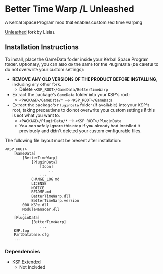 # Better Time Warp /L Unleashed

A Kerbal Space Program mod that enables customised time warping

[Unleashed](https://ksp.lisias.net/add-ons-unleashed/) fork by Lisias.


## Installation Instructions

To install, place the GameData folder inside your Kerbal Space Program folder. Optionally, you can also do the same for the PluginData (be careful to do not overwrite your custom settings):

* **REMOVE ANY OLD VERSIONS OF THE PRODUCT BEFORE INSTALLING**, including any other fork:
	+ Delete `<KSP_ROOT>/GameData/BetterTimeWarp`
* Extract the package's `GameData` folder into your KSP's root:
	+ `<PACKAGE>/GameData/*` --> `<KSP_ROOT>/GameData`
* Extract the package's `PluginData` folder (if available) into your KSP's root, taking precautions to do not overwrite your custom settings if this is not what you want to.
	+ `<PACKAGE>/PluginData/*` --> `<KSP_ROOT>/PluginData`
	+ You can safely ignore this step if you already had installed it previously and didn't deleted your custom configurable files.

The following file layout must be present after installation:

```
<KSP_ROOT>
	[GameData]
		[BetterTimeWarp]
			[PluginData]
				[Icon]
					...
				...
			CHANGE_LOG.md
			LICENSE
			NOTICE
			README.md
			BetterTimeWarp.dll
			BetterTimeWarp.version
		000_KSPe.dll
		ModuleManager.dll
		...
	[PluginData]
			[BetterTimeWarp]
				...
	KSP.log
	PartDatabase.cfg
	...
```


### Dependencies

* [KSP Extended](https://github.com/net-lisias-ksp/KSPe)
	+ Not Included
